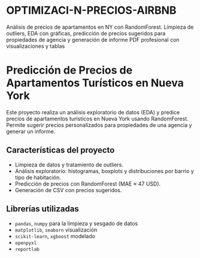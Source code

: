 # OPTIMIZACI-N-PRECIOS-AIRBNB
Análisis de precios de apartamentos en NY con RandomForest. Limpieza de outliers, EDA con gráficas, predicción de precios sugeridos para propiedades de agencia y generación de informe PDF profesional con visualizaciones y tablas

# Predicción de Precios de Apartamentos Turísticos en Nueva York

Este proyecto realiza un análisis exploratorio de datos (EDA) y predice precios de apartamentos turísticos en Nueva York usando RandomForest. Permite sugerir precios personalizados para propiedades de una agencia y generar un informe.


## Características del proyecto
- Limpieza de datos y tratamiento de outliers.
- Análisis exploratorio: histogramas, boxplots y distribuciones por barrio y tipo de habitación.
- Predicción de precios con RandomForest (MAE ≈ 47 USD).
- Generación de CSV con precios sugeridos.

## Librerías utilizadas
- `pandas`, `numpy` para la limpieza y sesgado de datos
- `matplotlib`, `seaborn` visualización
- `scikit-learn`, `xgboost` modelado
- `openpyxl` 
- `reportlab`

